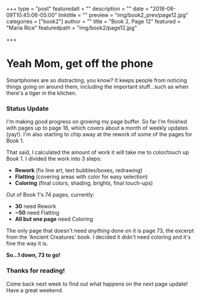 +++
type = "post"
featuredalt = ""
description = ""
date = "2018-06-09T10:45:06-05:00"
linktitle = ""
preview = "img/book2_prev/page12.jpg"
categories = ["book2"]
author = ""
title = "Book 2, Page 12"
featured = "Maria Rice"
featuredpath = "img/book2/page12.jpg"

+++

# Yeah Mom, get off the phone

Smartphones are so distracting, you know? It keeps 
people from noticing things going on around them, 
including the important stuff...such as when there's
a tiger in the kitchen.

### Status Update

I'm making good progress on growing my page buffer. 
So far I'm finished with pages up to page 16, which 
covers about a month of weekly updates (yay!).
I'm also starting to chip away at the rework of some of 
the pages for Book 1. 

That said, I calculated the amount of work it will take me 
to color/touch up Book 1. I divided the work into 3 steps:

* **Rework** (fix line art, text bubbles/boxes, redrawing)
* **Flatting** (covering areas with color for easy selection)
* **Coloring** (final colors, shading, brights, final touch-ups)

Out of Book 1's 74 pages, currently:

* **30** need Rework
* **~50** need Flatting
* **All but one page** need Coloring

The only page that doesn't need _anything_ done on it is 
page 73, the excerpt from the 'Ancient Creatures' book. I
decided it didn't need coloring and it's fine the way it is.

**So...1 down, 73 to go!**

### Thanks for reading!

Come back next week to find out what happens on the next 
page update! Have a great weekend.



